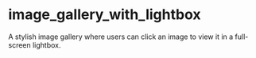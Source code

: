 # image_gallery_with_lightbox
 A stylish image gallery where users can click an image to view it in a full-screen lightbox.
